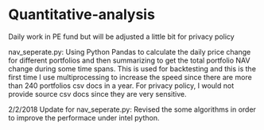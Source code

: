 # Quantitative-analysis
Daily work in PE fund but will be adjusted a little bit for privacy policy

nav_seperate.py: Using Python Pandas to calculate the daily price change for different portfolios and then summarizing to get the total portfolio NAV change
during some time spans. This is used for backtesting and this is the first time I use multiprocessing to increase the speed since there are more than 240 portfolios csv docs
in a year. For privacy policy, I would not provide source csv docs since they are very sensitive. 


2/2/2018 Update for nav_seperate.py: Revised the some algorithms in order to improve the performace under intel python.   
